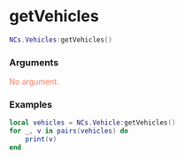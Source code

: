 # getVehicles


```lua
NCs.Vehicles:getVehicles()
``` 

### Arguments
<span style="color : #FF7659;">No argument.</span>

### Examples

```lua
local vehicles = NCs.Vehicle:getVehicles()
for _, v in pairs(vehicles) do
    print(v)
end 
```